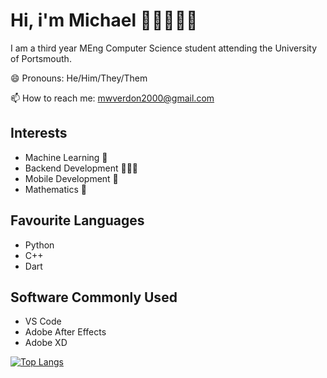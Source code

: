 
# Hi, i'm Michael 😵‍💫🚶‍♂️🥶

I am a third year MEng Computer Science student attending the University of Portsmouth.

😄 Pronouns: He/Him/They/Them

📫 How to reach me: mwverdon2000@gmail.com

## Interests

- Machine Learning 🧠
- Backend Development 👨🏻‍💻
- Mobile Development 📱
- Mathematics 🧮

## Favourite Languages

- Python
- C++
- Dart

## Software Commonly Used

- VS Code
- Adobe After Effects
- Adobe XD

[![Top Langs](https://github-readme-stats.vercel.app/api/top-langs/?username=MichaelVerdon&layout=compact&theme=dark)](https://github.com/anuraghazra/github-readme-stats)

<!--
**MichaelVerdon/MichaelVerdon** is a ✨ _special_ ✨ repository because its `README.md` (this file) appears on your GitHub profile.

Here are some ideas to get you started:

- 🔭 I’m currently working on ...
- 🌱 I’m currently learning ...
- 👯 I’m looking to collaborate on ...
- 🤔 I’m looking for help with ...
- 💬 Ask me about ...
- 📫 How to reach me: ...
- 😄 Pronouns: ...
- ⚡ Fun fact: ...
-->
